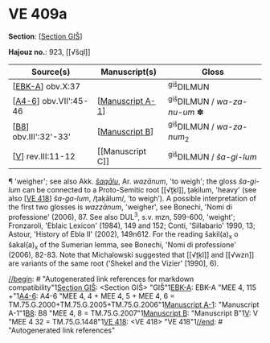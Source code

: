 # VE 409a

**Section**: [[Section GIŠ]]

**Hajouz no.**: 923, [[√šql]]

| Source(s)               | Manuscript(s)      | Gloss                                          |
| ----------------------- | ------------------ | ---------------------------------------------- |
| [[EBK-A]] obv.X:37             |                    | <sup>giš</sup>DILMUN                           |
| [[A4-6]] obv.VII':45-46 | [[Manuscript A-1]] | <sup>giš</sup>DILMUN / *wa-za-nu-um* ✽          |
| [[B8]] obv.III':32'-33' | [[Manuscript B]]   | <sup>giš</sup>DILMUN / *wa-za-num*<sub>2</sub> |
| [[V]] rev.III:11-12     | [[Manuscript C]]   | <sup>giš</sup>DILMUN / *ša-gi-lum*             |

¶ 'weigher'; see also Akk. *[šaqālu](https://www.ebl.lmu.de/dictionary/%C5%A1aq%C4%81lu%20I)*, Ar. *wazānum*, 'to weigh'; the gloss *ša-gi-lum* can be connected to a Proto-Semitic root [[√ṯḳl]], ṯaḳilum, 'heavy' (see also [[VE 418]] *ša-ga-lum*, /ṯaḳālum/, ‘to weigh’). A possible interpretation of the first two glosses is *wazzānum*, 'weigher', see Bonechi, 'Nomi di professione' (2006), 87. See also DUL<sup>3</sup>, s.v. mzn, 599-600, 'weight'; Fronzaroli, 'Eblaic Lexicon' (1984), 149 and 152; Conti, 'Sillabario' 1990, 13; Astour, 'History of Ebla II' (2002), 149n612. For the reading šakil(a)<sub>x</sub> o šakal(a)<sub>x</sub> of the Sumerian lemma, see Bonechi, 'Nomi di professione' (2006), 82-83. Note that Michalowski suggested that [[√ṯḳl]] and [[√wzn]] are variants of the same root ('Shekel and the Vizier' [1990], 6). 

[//begin]: # "Autogenerated link references for markdown compatibility"1[Section GIŠ]: <Section GIŠ> "GIŠ"1[EBK-A]: EBK-A "MEE 4, 115 +"1[A4-6]: A4-6 "MEE 4, 4 + MEE 4, 5 + MEE 4, 6 = TM.75.G.2000+TM.75.G.2005+TM.75.G.2006"1[Manuscript A-1]: <Manuscript A-1> "Manuscript A-1"1[B8]: B8 "MEE 4, 8 = TM.75.G.2007"1[Manuscript B]: <Manuscript B> "Manuscript B"1[V]: V "MEE 4 32 = TM.75.G.1448"1[VE 418]: <VE 418> "VE 418"1[//end]: # "Autogenerated link references"

[//begin]: # "Autogenerated link references for markdown compatibility"
[Section GIŠ]: <Section GIŠ> "GIŠ"
[EBK-A]: EBK-A "MEE 4, 115 +"
[A4-6]: A4-6 "MEE 4, 4 + MEE 4, 5 + MEE 4, 6 = TM.75.G.2000+TM.75.G.2005+TM.75.G.2006"
[Manuscript A-1]: <Manuscript A-1> "Manuscript A-1"
[B8]: B8 "MEE 4, 8 = TM.75.G.2007"
[Manuscript B]: <Manuscript B> "Manuscript B"
[V]: V "MEE 4 32 = TM.75.G.1448"
[VE 418]: <VE 418> "VE 418"
[//end]: # "Autogenerated link references"